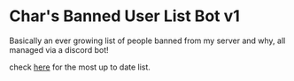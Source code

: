 # Char's Banned User List Bot v1

Basically an ever growing list of people banned from my server and why, all managed via a discord bot!

check [here](https://vschar-official.com/bannedUsers/bannedUsers.json) for the most up to date list.